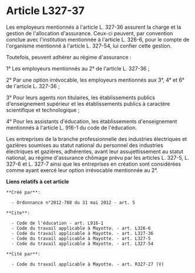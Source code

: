 # Article L327-37

Les employeurs mentionnés à l'article L. 327-36 assurent la charge et la gestion de l'allocation d'assurance. Ceux-ci
peuvent, par convention conclue avec l'institution mentionnée à l'article L. 326-6, pour le compte de l'organisme mentionné à
l'article L. 327-54, lui confier cette gestion. 

Toutefois, peuvent adhérer au régime d'assurance : 

1° Les employeurs mentionnés au 2° de l'article L. 327-36 ; 

2° Par une option irrévocable, les employeurs mentionnés aux 3°, 4° et 6° de l'article L. 327-36 ; 

3° Pour leurs agents non titulaires, les établissements publics d'enseignement supérieur et les établissements publics à
caractère scientifique et technologique ; 

4° Pour les assistants d'éducation, les établissements d'enseignement mentionnés à l'article L. 916-1 du code de
l'éducation. 

Les entreprises de la branche professionnelle des industries électriques et gazières soumises au statut national du personnel
des industries électriques et gazières, adhérentes, avant leur assujettissement au statut national, au régime d'assurance
chômage prévu par les articles L. 327-5, L. 327-6 et L. 327-7 ainsi que les entreprises en création sont considérées comme
ayant exercé leur option irrévocable mentionnée au 2°.

**Liens relatifs à cet article**

	**Créé par**:

	  - Ordonnance n°2012-788 du 31 mai 2012 - art. 5

	**Cite**:

	  - Code de l'éducation - art. L916-1
	  - Code du travail applicable à Mayotte. - art. L326-6
	  - Code du travail applicable à Mayotte. - art. L327-36
	  - Code du travail applicable à Mayotte. - art. L327-5
	  - Code du travail applicable à Mayotte. - art. L327-54

	**Cité par**:

	  - Code du travail applicable à Mayotte. - art. R327-27 (V)

